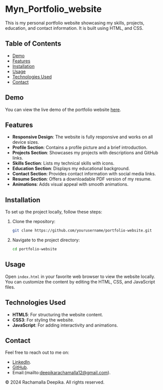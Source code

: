 # Myn_Portfolio_website


This is my personal portfolio website showcasing my skills, projects, education, and contact information. It is built using HTML, and CSS.

## Table of Contents

- [Demo](#demo)
- [Features](#features)
- [Installation](#installation)
- [Usage](#usage)
- [Technologies Used](#technologies-used)
- [Contact](#contact)

## Demo

You can view the live demo of the portfolio website [here](https://yourwebsite.com).

## Features

- **Responsive Design**: The website is fully responsive and works on all device sizes.
- **Profile Section**: Contains a profile picture and a brief introduction.
- **Projects Section**: Showcases my projects with descriptions and GitHub links.
- **Skills Section**: Lists my technical skills with icons.
- **Education Section**: Displays my educational background.
- **Contact Section**: Provides contact information with social media links.
- **Resume Section**: Offers a downloadable PDF version of my resume.
- **Animations**: Adds visual appeal with smooth animations.

## Installation

To set up the project locally, follow these steps:

1. Clone the repository:

    ```bash
    git clone https://github.com/yourusername/portfolio-website.git
    ```

2. Navigate to the project directory:

    ```bash
    cd portfolio-website
    ```

## Usage

Open `index.html` in your favorite web browser to view the website locally. You can customize the content by editing the HTML, CSS, and JavaScript files.

## Technologies Used

- **HTML5**: For structuring the website content.
- **CSS3**: For styling the website.
- **JavaScript**: For adding interactivity and animations.
  
## Contact

Feel free to reach out to me on:
- [LinkedIn](https://www.linkedin.com/in/rachamalla-deepika-it-engineer).
- [GitHub](https://github.com/rachamalla-deepika?tab=repositories).
- Email:(mailto:deepikarachamalla12@gmail.com).

&copy; 2024 Rachamalla Deepika. All rights reserved.
